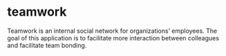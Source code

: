 # teamwork
Teamwork is an internal social network for organizations’ employees. The goal of this
application is to facilitate more interaction between colleagues and facilitate team bonding.
